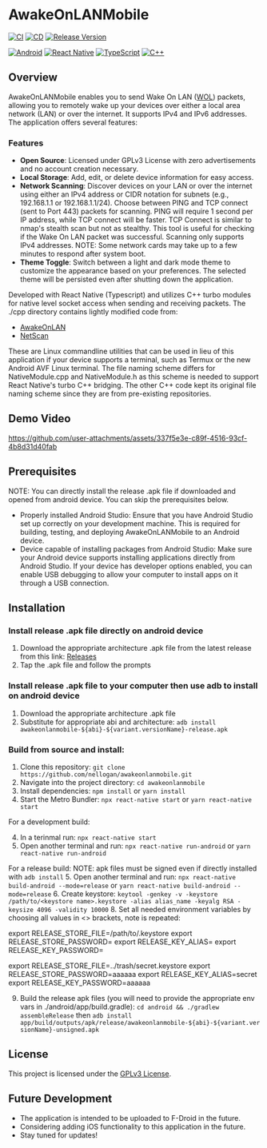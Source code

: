 # AwakeOnLANMobile

[![CI](https://github.com/nellogan/AwakeOnLANMobile/actions/workflows/CI.yml/badge.svg)](https://github.com/nellogan/AwakeOnLANMobile/actions/workflows/CI.yml)
[![CD](https://github.com/nellogan/AwakeOnLANMobile/actions/workflows/CD.yml/badge.svg)](https://github.com/nellogan/AwakeOnLANMobile/actions/workflows/CI.yml)
[![Release Version](https://img.shields.io/github/v/release/nellogan/awakeonlanmobile?sort=semver)](https://github.com/nellogan/AwakeOnLANMobile/releases)

[![Android](https://img.shields.io/badge/Android-3DDC84?logo=android&logoColor=white)](#)
[![React Native](https://img.shields.io/badge/React_Native-%2320232a.svg?logo=react&logoColor=%2361DAFB)](#)
[![TypeScript](https://img.shields.io/badge/TypeScript-3178C6?logo=typescript&logoColor=fff)](#)
[![C++](https://img.shields.io/badge/C++-%2300599C.svg?logo=c%2B%2B&logoColor=white)](#)

## Overview

AwakeOnLANMobile enables you to send Wake On LAN ([WOL](https://en.wikipedia.org/wiki/Wake-on-LAN)) packets, allowing you to remotely wake up your devices over either a local area network (LAN) or over the internet. It supports IPv4 and IPv6 addresses. The application offers several features:

### Features

- **Open Source**: Licensed under GPLv3 License with zero advertisements and no account creation necessary.
- **Local Storage**: Add, edit, or delete device information for easy access.
- **Network Scanning**: Discover devices on your LAN or over the internet using either an IPv4 address or CIDR notation for subnets (e.g., 192.168.1.1 or 192.168.1.1/24). Choose between PING and TCP connect (sent to Port 443) packets for scanning. PING will require 1 second per IP address, while TCP connect will be faster. TCP Connect is similar to nmap's stealth scan but not as stealthy. This tool is useful for checking if the Wake On LAN packet was successful. Scanning only supports IPv4 addresses. NOTE: Some network cards may take up to a few minutes to respond after system boot.
- **Theme Toggle**: Switch between a light and dark mode theme to customize the appearance based on your preferences. The selected theme will be persisted even after shutting down the application.

Developed with React Native (Typescript) and utilizes C++ turbo modules for native level socket access when sending and receiving packets. The ./cpp directory contains lightly modified code from:

- [AwakeOnLAN](https://github.com/nellogan/awakeonlan)
- [NetScan](https://github.com/nellogan/netscan)

These are Linux commandline utilities that can be used in lieu of this application if your device supports a terminal, such as Termux or the new Android AVF Linux terminal. The file naming scheme differs for NativeModule.cpp and NativeModule.h as this scheme is needed to support React Native's turbo C++ bridging. The other C++ code kept its original file naming scheme since they are from pre-existing repositories.

## Demo Video

https://github.com/user-attachments/assets/337f5e3e-c89f-4516-93cf-4b8d31d40fab

## Prerequisites

NOTE: You can directly install the release .apk file if downloaded and opened from android device. You can skip the prerequisites below.

- Properly installed Android Studio: Ensure that you have Android Studio set up correctly on your development machine. This is required for building, testing, and deploying AwakeOnLANMobile to an Android device.
- Device capable of installing packages from Android Studio: Make sure your Android device supports installing applications directly from Android Studio. If your device has developer options enabled, you can enable USB debugging to allow your computer to install apps on it through a USB connection.

## Installation

### Install release .apk file directly on android device

1. Download the appropriate architecture .apk file from the latest release from this link: [Releases](https://github.com/nellogan/AwakeOnLANMobile/releases)
2. Tap the .apk file and follow the prompts

### Install release .apk file to your computer then use adb to install on android device

1. Download the appropriate architecture .apk file
2. Substitute for appropriate abi and architecture: `adb install awakeonlanmobile-${abi}-${variant.versionName}-release.apk`

### Build from source and install:

1. Clone this repository: `git clone https://github.com/nellogan/awakeonlanmobile.git`
2. Navigate into the project directory: `cd awakeonlanmobile`
3. Install dependencies: `npm install` or `yarn install`
4. Start the Metro Bundler: `npx react-native start` or `yarn react-native start`

For a development build:

4. In a terinmal run: `npx react-native start`
5. Open another terminal and run: `npx react-native run-android` or `yarn react-native run-android`

For a release build:
NOTE: apk files must be signed even if directly installed with `adb install`
5. Open another terminal and run: `npx react-native build-android --mode=release` or `yarn react-native build-android --mode=release`
6. Create keystore: `keytool -genkey -v -keystore /path/to/<keystore name>.keystore -alias alias_name -keyalg RSA -keysize 4096 -validity 10000`
8. Set all needed environment variables by choosing all values in <> brackets, note <your password> is repeated:

   export RELEASE_STORE_FILE=/path/to/<keystore name>.keystore
   export RELEASE_STORE_PASSWORD=<your password>
   export RELEASE_KEY_ALIAS=<your alias>
   export RELEASE_KEY_PASSWORD=<your password>

   export RELEASE_STORE_FILE=../trash/secret.keystore
   export RELEASE_STORE_PASSWORD=aaaaaa
   export RELEASE_KEY_ALIAS=secret
   export RELEASE_KEY_PASSWORD=aaaaaa

9. Build the release apk files (you will need to provide the appropriate env vars in ./android/app/build.gradle): `cd android && ./gradlew assembleRelease` then `adb install app/build/outputs/apk/release/awakeonlanmobile-${abi}-${variant.versionName}-unsigned.apk`

## License

This project is licensed under the [GPLv3 License](./LICENSE).

## Future Development

- The application is intended to be uploaded to F-Droid in the future.
- Considering adding iOS functionality to this application in the future.
- Stay tuned for updates!

